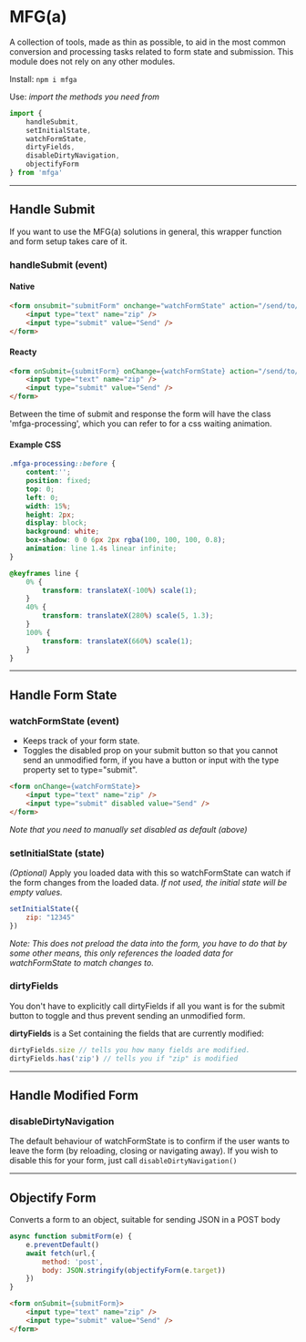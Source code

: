 # MFG(a)

A collection of tools, made as thin as possible, to aid in the most common conversion and processing tasks related to form state and submission. This module does not rely on any other modules.

Install: `npm i mfga`

Use: _import the methods you need from_

```js
import {
    handleSubmit, 
    setInitialState, 
    watchFormState, 
    dirtyFields, 
    disableDirtyNavigation,
    objectifyForm
} from 'mfga'
```
---

## Handle Submit

If you want to use the MFG(a) solutions in general, this wrapper function and form setup takes care of it. 

### handleSubmit (event)

#### Native
```html
<form onsubmit="submitForm" onchange="watchFormState" action="/send/to/this-url" method="post">
    <input type="text" name="zip" />
    <input type="submit" value="Send" />
</form>
```

#### Reacty
```html
<form onSubmit={submitForm} onChange={watchFormState} action="/send/to/this-url" method="post">
    <input type="text" name="zip" />
    <input type="submit" value="Send" />
</form>
```

Between the time of submit and response the form will have the class 'mfga-processing', which you can refer to for a css waiting animation. 

#### Example CSS

```css
.mfga-processing::before {
    content:'';
    position: fixed;
    top: 0;
    left: 0;
    width: 15%;
    height: 2px;
    display: block;
    background: white;
    box-shadow: 0 0 6px 2px rgba(100, 100, 100, 0.8);
    animation: line 1.4s linear infinite;
}

@keyframes line {
    0% {
        transform: translateX(-100%) scale(1);
    }
    40% {
        transform: translateX(280%) scale(5, 1.3);
    }
    100% {
        transform: translateX(660%) scale(1);
    }
}
```

---

## Handle Form State

### watchFormState (event)
* Keeps track of your form state.
* Toggles the disabled prop on your submit button so that you cannot send an unmodified form, if you have a button or input with the type property set to type="submit".

```html
<form onChange={watchFormState}>
    <input type="text" name="zip" />
    <input type="submit" disabled value="Send" />
</form>
```

_Note that you need to manually set disabled as default (above)_

### setInitialState (state)
_(Optional)_ Apply you loaded data with this so watchFormState can watch if the form changes from the loaded data. _If not used, the initial state will be empty values._

```js
setInitialState({
    zip: "12345"
})

```

_Note: This does not preload the data into the form, you have to do that by some other means, this only references the loaded data for watchFormState to match changes to._

### dirtyFields
You don't have to explicitly call dirtyFields if all you want is for the submit button to toggle and thus prevent sending an unmodified form. 

__dirtyFields__ is a Set containing the fields that are currently modified:


```js
dirtyFields.size // tells you how many fields are modified.
dirtyFields.has('zip') // tells you if "zip" is modified
```

---

## Handle Modified Form

### disableDirtyNavigation
The default behaviour of watchFormState is to confirm if the user wants to leave the form (by reloading, closing or navigating away). If you wish to disable this for your form, just call `disableDirtyNavigation()`

---

## Objectify Form
Converts a form to an object, suitable for sending JSON in a POST body

```js
async function submitForm(e) {
    e.preventDefault()
    await fetch(url,{
        method: 'post',
        body: JSON.stringify(objectifyForm(e.target))
    })
}
```

```html
<form onSubmit={submitForm}>
    <input type="text" name="zip" />
    <input type="submit" value="Send" />
</form>
```